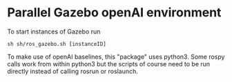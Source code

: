 # Parallel Gazebo openAI environment

To start instances of Gazebo run
```
sh sh/ros_gazebo.sh [instanceID]
```

To make use of openAI baselines, this "package" uses python3. Some rospy calls work from within python3 but the scripts of course need to be run directly instead of calling rosrun or roslaunch.

